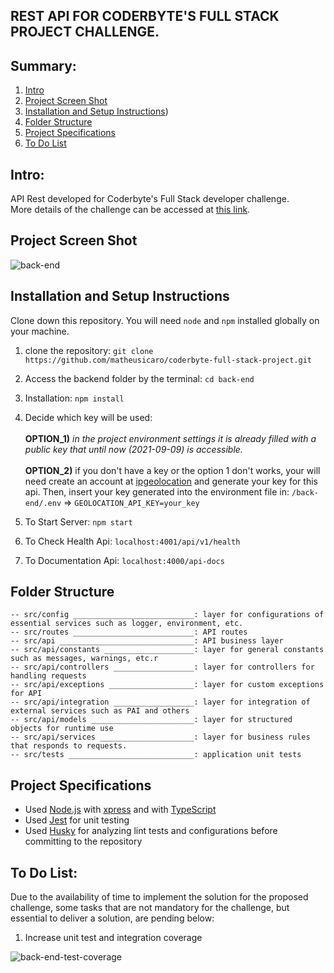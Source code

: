 ## REST API FOR CODERBYTE'S FULL STACK PROJECT CHALLENGE.

## Summary:

1. [Intro](#intro)
2. [Project Screen Shot](#project-screen-shot)
3. [Installation and Setup Instructions](#installation-and-setup-instructions))
4. [Folder Structure](#folder-structure)
5. [Project Specifications](#project-specifications)
6. [To Do List](#to-do-list)


## Intro:

API Rest developed for Coderbyte's Full Stack developer challenge. <br>
More details of the challenge can be accessed at [this link](https://github.com/matheusicaro/coderbyte-full-stack-project/tree/master).


## Project Screen Shot

![back-end](https://github.com/matheusicaro/coderbyte-full-stack-project/blob/master/data/back-end.gif)


## Installation and Setup Instructions

Clone down this repository. You will need `node` and `npm` installed globally on your machine.  

1. clone the repository: `git clone https://github.com/matheusicaro/coderbyte-full-stack-project.git`
2. Access the backend folder by the terminal: `cd back-end`
3. Installation: `npm install`
4. Decide which key will be used: <br><br>
    **OPTION_1)** *in the project environment settings it is already filled with a public key that until now (2021-09-09) is accessible.*<br><br>
    **OPTION_2)** if you don't have a key or the option 1 don't works, your will need create an account at [ipgeolocation](https://ipgeolocation.io/timezone-api.html) and generate your key for this api. Then, insert your key generated into the environment file in: `/back-end/.env` => `GEOLOCATION_API_KEY=your_key`<br>
    
5. To Start Server: `npm start`  
6. To Check Health Api: `localhost:4001/api/v1/health`
7. To Documentation Api: `localhost:4000/api-docs`  


## Folder Structure

```
-- src/config ___________________________: layer for configurations of essential services such as logger, environment, etc.
-- src/routes ___________________________: API routes
-- src/api ______________________________: API business layer
-- src/api/constants ____________________: layer for general constants such as messages, warnings, etc.r
-- src/api/controllers __________________: layer for controllers for handling requests
-- src/api/exceptions ___________________: layer for custom exceptions for API
-- src/api/integration __________________: layer for integration of external services such as PAI and others
-- src/api/models _______________________: layer for structured objects for runtime use
-- src/api/services _____________________: layer for business rules that responds to requests.
-- src/tests ____________________________: application unit tests
```  

## Project Specifications

- Used [Node.js](https://nodejs.org/en/) with [xpress](https://expressjs.com/) and with [TypeScript](https://www.typescriptlang.org/)
- Used [Jest](https://jestjs.io/) for unit testing
- Used [Husky](https://typicode.github.io/husky/#/) for analyzing lint tests and configurations before committing to the repository

## To Do List:  

Due to the availability of time to implement the solution for the proposed challenge, some tasks that are not mandatory for the challenge, but essential to deliver a solution, are pending below:

1. Increase unit test and integration coverage

![back-end-test-coverage](https://github.com/matheusicaro/coderbyte-full-stack-project/blob/master/data/back-end-test-coverage.PNG)
